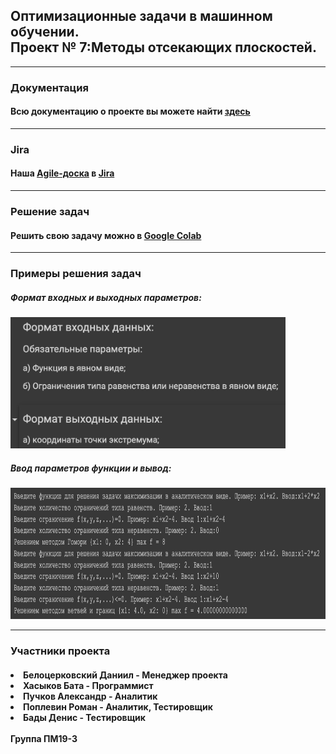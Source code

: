 <html>
	<body>
		<h2>Оптимизационные задачи в машинном обучении. <br> Проект № 7:Методы отсекающих плоскостей.</h2>
		<hr>
		<h3>Документация</h3>
		<h4>Всю документацию о проекте вы можете найти <a href = "documentation.pdf">здесь</a></h4>
		<hr>
		<h3>Jira</h3>
		<h4>Наша <a href = "">Аgile-доска</a> в <a href = "https://www.atlassian.com/ru/software/jira">Jira</a></h4>
		<hr>
		<h3>Решение задач</h3>
		<h4>Решить свою задачу можно в <a href="https://colab.research.google.com/drive/1P7RsgkDcWsgDqHLdSv4cht54dvWrS_ks?usp=sharing">Google Colab</a> </h4>
		<hr>
		<h3>Примеры решения задач</h3>
		<h5>Формат входных и выходных параметров: </h5> 
		<img src="Images/i1.png"
		     height="210px">
		<h5>Ввод параметров функции и вывод: </h5>                                                
		<img src="Images/i2.png"
		     height="210px">
		<hr>
		<h3>Участники проекта</h3>
		<h4>
		<li>Белоцерковский Даниил - Менеджер проектa</li>
		<li>Хасыков Бата - Программист</li>
		<li>Пучков Александр - Аналитик</li>
		<li>Поплевин Роман - Аналитик, Тестировщик</li>
		<li>Бады Денис - Тестировщик</li>
		<br>
		Группа ПМ19-3
		</h4>
  </body>

</html>
